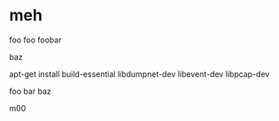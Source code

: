 # meh

foo foo foobar

baz

apt-get install build-essential libdumpnet-dev libevent-dev libpcap-dev

foo bar baz

m00

